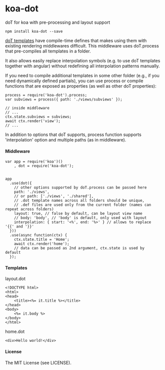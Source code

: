 # koa-dot
doT for koa with pre-processing and layout support

```
npm install koa-dot --save
```

[doT templates](http://olado.github.io/doT/) have compile-time defines that makes using them with existing rendering middlewares difficult. This middleware uses doT.process that pre-compiles all templates in a folder.

It also allows easily replace interpolation symbols (e.g. to use doT templates together with angular) without redefining all interpolation patterns manually.

If you need to compile additional templates in some other folder (e.g., if you need dynamically defined partials), you can use process or compile functions that are exposed as properties (as well as other doT properties):

```
process = require('koa-dot').process;
var subviews = process({ path: './views/subviews' });

// inside middleware
// ...
ctx.state.subviews = subviews;
await ctx.render('view');
// ...
```

In addition to options that doT supports, process function supports 'interpolation' option and multiple paths (as in middleware).


#### Middleware

```
var app = require('koa')()
    , dot = require('koa-dot');


app
  .use(dot({
    // other options supported by doT.process can be passed here
    path: './views',
    // or path: ['./views', './shared'],
    // .dot template names across all folders should be unique,
    // .def files are used only from the current folder (names can repeat across folders)
    layout: true, // false by default, can be layout view name
    // body: 'body', // 'body' is default, only used with layout
    interpolation: { start: '<%', end: '%>' } // allows to replace '{{' and '}}'
  }))
  .use(async function(ctx) {
    ctx.state.title = 'Home';
    await ctx.render('home');
    // data can be passed as 2nd argument, ctx.state is used by default
  });
```

#### Templates

layout.dot

```
<!DOCTYPE html>
<html>
<head>
    <title><%= it.title %></title>
</head>
<body>
    <%= it.body %>
</body>
</html>
```

home.dot

```
<div>Hello world!</div>
```

#### License

The MIT License (see LICENSE).
